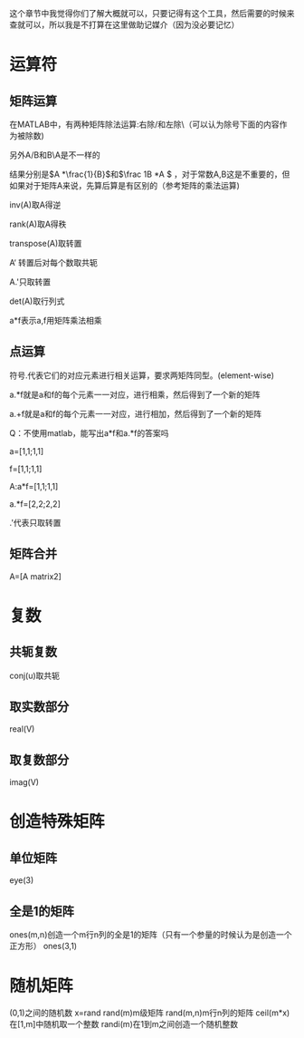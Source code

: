 这个章节中我觉得你们了解大概就可以，只要记得有这个工具，然后需要的时候来查就可以，所以我是不打算在这里做助记媒介（因为没必要记忆）

# 运算符

## 矩阵运算
 在MATLAB中，有两种矩阵除法运算:右除/和左除\（可以认为除号下面的内容作为被除数)

另外A/B和B\A是不一样的

结果分别是$A *\frac{1}{B}$和$\frac 1B *A $ ，对于常数A,B这是不重要的，但如果对于矩阵A来说，先算后算是有区别的（参考矩阵的乘法运算)

 inv(A)取A得逆

 rank(A)取A得秩

 transpose(A)取转置

 A‘ 转置后对每个数取共轭

A.'只取转置

 det(A)取行列式

a*f表示a,f用矩阵乘法相乘

## 点运算

符号.代表它们的对应元素进行相关运算，要求两矩阵同型。(element-wise)

a.*f就是a和f的每个元素一一对应，进行相乘，然后得到了一个新的矩阵

a.+f就是a和f的每个元素一一对应，进行相加，然后得到了一个新的矩阵

Q：不使用matlab，能写出a\*f和a.\*f的答案吗

a=[1,1;1,1]

f=[1,1;1,1]

A:a*f=[1,1;1,1]

a.*f=[2,2;2,2]

.'代表只取转置

 ## 矩阵合并

 A=[A matrix2]

# 复数

## 共轭复数

conj(u)取共轭 
## 取实数部分
 real(V) 
## 取复数部分
 imag(V) 



 # 创造特殊矩阵
 ## 单位矩阵
 eye(3)

 ## 全是1的矩阵
 ones(m,n)创造一个m行n列的全是1的矩阵（只有一个参量的时候认为是创造一个正方形）
 ones(3,1)

 # 随机矩阵
 (0,1)之间的随机数 x=rand
 rand(m)m级矩阵
 rand(m,n)m行n列的矩阵
 ceil(m\*x)在[1,m]中随机取一个整数
 randi(m)在1到m之间创造一个随机整数

